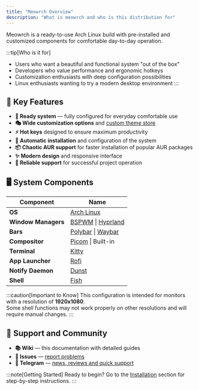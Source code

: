 ```yaml
---
title: "Meowrch Overview"
description: "What is meowrch and who is this distribution for"
---
```


Meowrch is a ready-to-use Arch Linux build with pre-installed and customized components for comfortable day-to-day operation.

:::tip[Who is it for]
- Users who want a beautiful and functional system "out of the box"
- Developers who value performance and ergonomic hotkeys
- Customization enthusiasts with deep configuration possibilities  
- Linux enthusiasts wanting to try a modern desktop environment
:::

## 🚀 Key Features

- **🎨 Ready system** — fully configured for everyday comfortable use
- **🎭 Wide customization options** and [custom theme store](https://github.com/meowrch/meowrch-themes)
- **⚡ Hot keys** designed to ensure maximum productivity
- **🤖 Automatic installation** and configuration of the system
- **📦 Chaotic AUR support** for faster installation of popular AUR packages
- **✨ Modern design** and responsive interface
- **🔧 Reliable support** for successful project operation

## 🖥️ System Components

| Component | Name |
|-----------|------|
| **OS** | [Arch Linux](https://archlinux.org/) |
| **Window Managers** | [BSPWM](https://github.com/baskerville/bspwm) \| [Hyprland](https://hyprland.org/) |
| **Bars** | [Polybar](https://github.com/polybar/polybar) \| [Waybar](https://github.com/Alexays/Waybar) |
| **Compositor** | [Picom](https://github.com/yshui/picom) \| Built-in |
| **Terminal** | [Kitty](https://github.com/kovidgoyal/kitty) |
| **App Launcher** | [Rofi](https://github.com/davatorium/rofi) |
| **Notify Daemon** | [Dunst](https://github.com/dunst-project/dunst) |
| **Shell** | [Fish](https://github.com/fish-shell/fish-shell) |

:::caution[Important to Know]
This configuration is intended for monitors with a resolution of **1920x1080**.  
Some shell functions may not work properly on other resolutions and will require manual changes.
:::

## 💬 Support and Community

- **📚 Wiki** — this documentation with detailed guides
- **🐛 Issues** — [report problems](https://github.com/meowrch/meowrch/issues)  
- **💬 Telegram** — [news, reviews and quick support](https://t.me/meowrch)

:::note[Getting Started]
Ready to begin? Go to the [Installation](/en/installation/) section for step-by-step instructions.
:::
